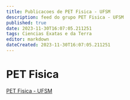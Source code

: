 ```yaml
---
title: Publicacoes de PET Fisica - UFSM
description: feed do grupo PET Fisica - UFSM
published: true
date: 2023-11-30T16:07:05.211251
tags: Ciencias Exatas e da Terra
editor: markdown
dateCreated: 2023-11-30T16:07:05.211251
---
```


# PET Fisica
[PET Fisica - UFSM](/grupo/262PETFisicaUFSM.md)